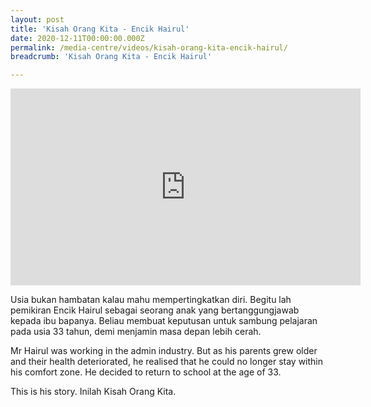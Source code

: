 ```yaml
---
layout: post
title: 'Kisah Orang Kita - Encik Hairul'
date: 2020-12-11T00:00:00.000Z
permalink: /media-centre/videos/kisah-orang-kita-encik-hairul/
breadcrumb: 'Kisah Orang Kita - Encik Hairul'

---
```



<div class="bp-youtube">
<iframe width="560" height="315" src="https://www.youtube.com/embed/Qd__MDmIzMY" frameborder="0" allow="accelerometer; autoplay; clipboard-write; encrypted-media; gyroscope; picture-in-picture" allowfullscreen></iframe>
</div>


Usia bukan hambatan kalau mahu mempertingkatkan diri. 
Begitu lah pemikiran Encik Hairul sebagai seorang anak yang bertanggungjawab kepada ibu bapanya. Beliau membuat keputusan untuk sambung pelajaran pada usia 33 tahun, demi menjamin masa depan lebih cerah.

Mr Hairul was working in the admin industry. But as his parents grew older and their health deteriorated, he realised that he could no longer stay within his comfort zone. He decided to return to school at the age of 33.

This is his story. Inilah Kisah Orang Kita.
